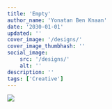 ```yaml
---
title: 'Empty'
author_name: 'Yonatan Ben Knaan'
date: '2030-01-01'
updated: ''
cover_image: '/designs/'
cover_image_thumbhash: ''
social_image: 
    src: '/designs/'
    alt: ''
description: ''
tags: ['Creative']
---
```


![](/designs/)
